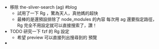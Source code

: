 - 移除 the-sliver-search (ag) #blog
	- 試用了一下 Rg ，驚為天人，真他媽的超快
	- 最棒的是還預設排除了 node_modules 的內容
	  每次用 ag 還要指定路徑，Rg 完全不用設定就可以直接搜索了，讚！
- TODO 研究一下 fzf 的 Rg 設定
	- 希望 preview 可以直接列出搜尋到的 預覽
-